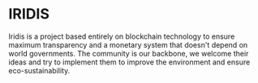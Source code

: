 # IRIDIS
Iridis is a project based entirely on blockchain technology to ensure maximum transparency and a monetary system that doesn't depend on world governments. The community is our backbone, we welcome their ideas and try to implement them to improve the environment and ensure eco-sustainability.
